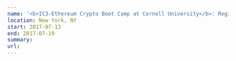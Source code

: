 ```yaml
---
name: '<b>IC3-Ethereum Crypto Boot Camp at Cornell University</b>: Registration is Open for Experienced Developers. Collaborate to Advance Blockchain Applications.'
location: New York, NY
start: 2017-07-13
end: 2017-07-19
summary:
url:
---
```

